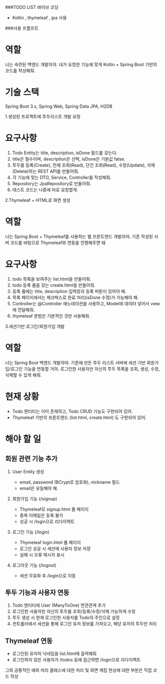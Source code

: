 ###TODO LIST 바이브 코딩
- Kotlin , thymeleaf , jpa 사용


###사용 프롬프트


# 역할
너는 숙련된 백엔드 개발자야. 내가 요청한 기능에 맞게 Kotlin + Spring Boot 기반의 코드를 작성해줘.

# 기술 스택
Spring Boot 3.x, Spring Web, Spring Data JPA, H2DB



1.생성된 프로젝트에 투두리스트 개발 요청

# 요구사항
1. Todo Entity는 title, description, isDone 필드를 갖는다.
2. title은 필수이며, description은 선택, isDone은 기본값 false.
3. 투두를 등록(Create), 전체 조회(Read), 단건 조회(Read), 수정(Update), 삭제(Delete)하는 REST API를 만들어줘.
4. 각 기능에 맞는 DTO, Service, Controller를 작성해줘.
5. Repository는 JpaRepository로 만들어줘.
6. 테스트 코드는 나중에 따로 요청할게.

2.Thymeleaf + HTML로 화면 생성
# 역할
너는 Spring Boot + Thymeleaf를 사용하는 웹 프론트엔드 개발자야.
기존 작성된 서버 코드를 바탕으로 Thymeleaf와 연동을 진행해주면 돼

# 요구사항
1. todo 목록을 보여주는 list.html을 만들어줘.
2. todo 등록 폼을 갖는 create.html을 만들어줘.
3. 등록 폼에는 title, description 입력창과 등록 버튼이 있어야 해.
4. 목록 페이지에서는 체크박스로 완료 처리(isDone 수정)가 가능해야 해.
5. Controller는 @Controller 애노테이션을 사용하고, Model에 데이터 넣어서 view에 전달해줘.
6. thymeleaf 문법은 기본적인 것만 사용해줘.

3.세션기반 로그인/회원가입 개발
# 역할
너는 Spring Boot 백엔드 개발자야. 기존에 만든 투두 리스트 서버에 세션 기반 회원가입/로그인 기능을 연동할 거야.
로그인한 사용자만 자신의 투두 목록을 조회, 생성, 수정, 삭제할 수 있게 해줘.

# 현재 상황
- Todo 엔티티는 이미 존재하고, Todo CRUD 기능도 구현되어 있어.
- Thymeleaf 기반의 프론트엔드 (list.html, create.html) 도 구현되어 있어.

# 해야 할 일

## 회원 관련 기능 추가

1. User Entity 생성
   - email, password (BCrypt로 암호화), nickname 필드
   - email은 유일해야 해.

2. 회원가입 기능 (/signup)
   - Thymeleaf로 signup.html 폼 페이지
   - 중복 이메일은 등록 불가
   - 성공 시 /login으로 리다이렉트

3. 로그인 기능 (/login)
   - Thymeleaf login.html 폼 페이지
   - 로그인 성공 시 세션에 사용자 정보 저장
   - 실패 시 오류 메시지 표시

4. 로그아웃 기능 (/logout)
   - 세션 무효화 후 /login으로 이동

## 투두 기능과 사용자 연동

1. Todo 엔티티에 User (ManyToOne) 연관관계 추가
2. 로그인한 사용자만 자신의 투두를 조회/등록/수정/삭제 가능하게 수정
3. 투두 생성 시 현재 로그인한 사용자를 Todo의 주인으로 설정
4. 컨트롤러에서 세션을 통해 로그인 유저 정보를 가져오고, 해당 유저의 투두만 처리

## Thymeleaf 연동

- 로그인된 유저의 닉네임을 list.html에 출력해줘
- 로그인하지 않은 사용자가 /todos 등에 접근하면 /login으로 리다이렉트

그외 공통적인 예외 처리 클래스에 대한 처리 및 화면 깨짐 현상에 대한 부분은 직접 코드 작성
